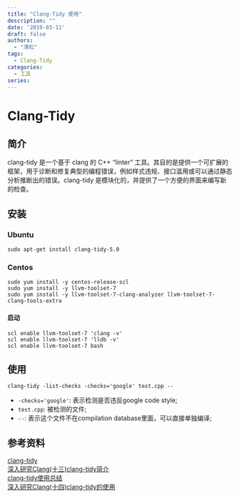 ```yaml
---
title: "Clang-Tidy 使用"
description: ""
date: '2019-03-11'
draft: false
authors:
  - "清松"
tags:
  - Clang-Tidy
categories:
  - 工具
series:
---
```


# Clang-Tidy
## 简介
clang-tidy 是一个基于 clang 的 C++ “linter” 工具。其目的是提供一个可扩展的框架，用于诊断和修复典型的编程错误，例如样式违规、接口滥用或可以通过静态分析推断出的错误。clang-tidy 是模块化的，并提供了一个方便的界面来编写新的检查。  

## 安装
### Ubuntu
``` shell
sudo apt-get install clang-tidy-5.0
``` 
### Centos
``` shell
sudo yum install -y centos-release-scl
sudo yum install -y llvm-toolset-7
sudo yum install -y llvm-toolset-7-clang-analyzer llvm-toolset-7-clang-tools-extra
```
#### 启动
``` shell
scl enable llvm-toolset-7 'clang -v'
scl enable llvm-toolset-7 'lldb -v'
scl enable llvm-toolset-7 bash
``` 
## 使用
``` shell
clang-tidy -list-checks -checks='google' test.cpp --
``` 
- `-checks='google'`: 表示检测是否违反google code style;  
- `test.cpp`: 被检测的文件;  
- `--`: 表示这个文件不在compilation database里面，可以直接单独编译;  

## 参考资料
[clang-tidy](https://clang.llvm.org/extra/clang-tidy/)  
[深入研究Clang(十三)clang-tidy简介](https://zhuanlan.zhihu.com/p/102248131)  
[clang-tidy使用总结](https://blog.csdn.net/ypshowm/article/details/100040729)  
[深入研究Clang(十四)clang-tidy的使用](https://blog.csdn.net/snsn1984/article/details/104220921)  
